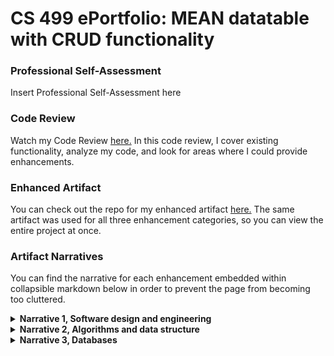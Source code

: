 # CS 499 ePortfolio: MEAN datatable with CRUD functionality

### Professional Self-Assessment
Insert Professional Self-Assessment here

### Code Review
Watch my Code Review [here.](https://www.youtube.com/watch?v=q89_3YyGazk) In this code review, I cover existing functionality, analyze my code, and look for areas where I could provide enhancements.

### Enhanced Artifact
You can check out the repo for my enhanced artifact [here.](https://github.com/spencerrunde/CS499Project) The same artifact was used for all three enhancement categories, so you can view the entire project at once.

### Artifact Narratives
You can find the narrative for each enhancement embedded within collapsible markdown below in order to prevent the page from becoming too cluttered. 

<details><summary><strong> Narrative 1, Software design and engineering </strong></summary>
Test text
</details>

<details><summary><strong> Narrative 2, Algorithms and data structure </strong></summary></details>

<details><summary><strong> Narrative 3, Databases </strong></summary></details>

